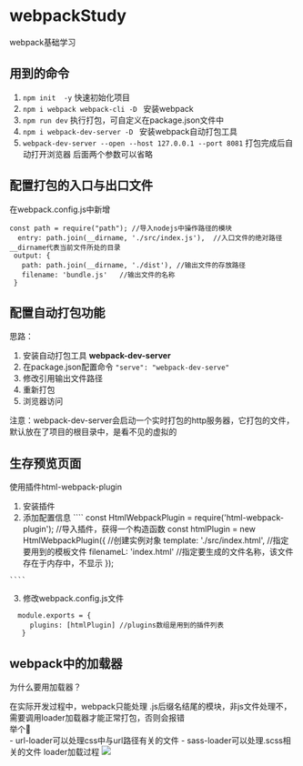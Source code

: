 # webpackStudy
webpack基础学习<br>

## 用到的命令
1. ```` npm init  -y ```` 快速初始化项目
2. ````npm i webpack webpack-cli -D ```` 安装webpack
3. ```` npm run dev ```` 执行打包，可自定义在package.json文件中
4.  ````npm i webpack-dev-server -D ```` 安装webpack自动打包工具
5. ```` webpack-dev-server --open --host 127.0.0.1 --port 8081 ```` 打包完成后自动打开浏览器 后面两个参数可以省略


## 配置打包的入口与出口文件
 在webpack.config.js中新增

 ```` 
 const path = require("path"); //导入nodejs中操作路径的模块
   entry: path.join(__dirname, './src/index.js'),  //入口文件的绝对路径 __dirname代表当前文件所处的目录
  output: {
    path: path.join(__dirname, './dist'), //输出文件的存放路径
    filename: 'bundle.js'   //输出文件的名称
  }
 ````

 ## 配置自动打包功能
 思路：<br>
  1. 安装自动打包工具 **webpack-dev-server**
  2. 在package.json配置命令 ```` "serve": "webpack-dev-serve" ````
  3. 修改引用输出文件路径
  4. 重新打包
  5. 浏览器访问

注意：webpack-dev-server会启动一个实时打包的http服务器，它打包的文件，默认放在了项目的根目录中，是看不见的虚拟的

## 生存预览页面
 使用插件html-webpack-plugin
  1. 安装插件
  2. 添加配置信息
    ```` 
    const HtmlWebpackPlugin = require('html-webpack-plugin'); //导入插件，获得一个构造函数
    const htmlPlugin = new HtmlWebpackPlugin({  //创建实例对象
    template: './src/index.html', //指定要用到的模板文件
    filenameL: 'index.html'   //指定要生成的文件名称，该文件存在于内存中，不显示
   });

    ````
  3. 修改webpack.config.js文件
   ````
     module.exports = {
        plugins: [htmlPlugin] //plugins数组是用到的插件列表
      }

   ````

   ## webpack中的加载器
   为什么要用加载器？<br>

   在实际开发过程中，webpack只能处理 .js后缀名结尾的模块，非js文件处理不，
   需要调用loader加载器才能正常打包，否则会报错<br>
   举个🌰<br>
     - url-loader可以处理css中与url路径有关的文件
     - sass-loader可以处理.scss相关的文件
 loader加载过程
[![](https://mermaid.ink/img/eyJjb2RlIjoiZ3JhcGggVERcblx0QVvlsIbopoHooqt3ZWJwYWNr5omT5YyF5aSE55CG55qE5paH5Lu25qih5Z2XXSAtLT4gQnvmmK_lkKbkuLpqc-aooeWdl31cblx0QiAtLT4gfOaYr3xDe-aYr-WQpuWMheWQq-mrmOe6p2pz6K-t5rOVfVxuICAgIEIgLS0-IHzlkKZ8Z3vmmK_lkKbphY3nva7kuoblr7nlupRsb2FkZXJ9XG5cdEMgLS0-fOaYr3wgRHvmmK_lkKbphY3nva7kuoZiYWJlbH1cblx0QyAtLT585ZCmfCBFW3dlYnBhY2vlpITnkIZdXG4gICAgRCAtLT4gfOaYr3xmW-iwg-eUqGxvYWRlcuWkhOeQhl1cbiAgICBEIC0tPiB85ZCmfOaKpemUmVxuICAgIGcgLS0-IHzmmK986LCD55SobG9hZGVy5aSE55CGXG4gICAgZyAtLT4gfOWQpnxIW-aKpemUmV1cblx0XHRcdFx0XHQiLCJtZXJtYWlkIjp7InRoZW1lIjoiZGVmYXVsdCJ9LCJ1cGRhdGVFZGl0b3IiOmZhbHNlfQ)](https://mermaid-js.github.io/mermaid-live-editor/#/edit/eyJjb2RlIjoiZ3JhcGggVERcblx0QVvlsIbopoHooqt3ZWJwYWNr5omT5YyF5aSE55CG55qE5paH5Lu25qih5Z2XXSAtLT4gQnvmmK_lkKbkuLpqc-aooeWdl31cblx0QiAtLT4gfOaYr3xDe-aYr-WQpuWMheWQq-mrmOe6p2pz6K-t5rOVfVxuICAgIEIgLS0-IHzlkKZ8Z3vmmK_lkKbphY3nva7kuoblr7nlupRsb2FkZXJ9XG5cdEMgLS0-fOaYr3wgRHvmmK_lkKbphY3nva7kuoZiYWJlbH1cblx0QyAtLT585ZCmfCBFW3dlYnBhY2vlpITnkIZdXG4gICAgRCAtLT4gfOaYr3xmW-iwg-eUqGxvYWRlcuWkhOeQhl1cbiAgICBEIC0tPiB85ZCmfOaKpemUmVxuICAgIGcgLS0-IHzmmK986LCD55SobG9hZGVy5aSE55CGXG4gICAgZyAtLT4gfOWQpnxIW-aKpemUmV1cblx0XHRcdFx0XHQiLCJtZXJtYWlkIjp7InRoZW1lIjoiZGVmYXVsdCJ9LCJ1cGRhdGVFZGl0b3IiOmZhbHNlfQ)




  
